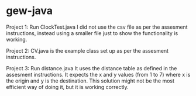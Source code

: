 # gew-java

Project 1:
Run ClockTest.java
I did not use the csv file as per the assesment instructions, instead using a smaller file just to show the functionality is working.

Project 2:
CV.java is the example class set up as per the assesment instructions.

Project 3:
Run distance.java
It uses the distance table as defined in the assesment instructions.  It expects the x and y values (from 1 to 7) where x is the origin and y is the destination.  This solution might not be the most efficient way of doing it, but it is working correctly.
